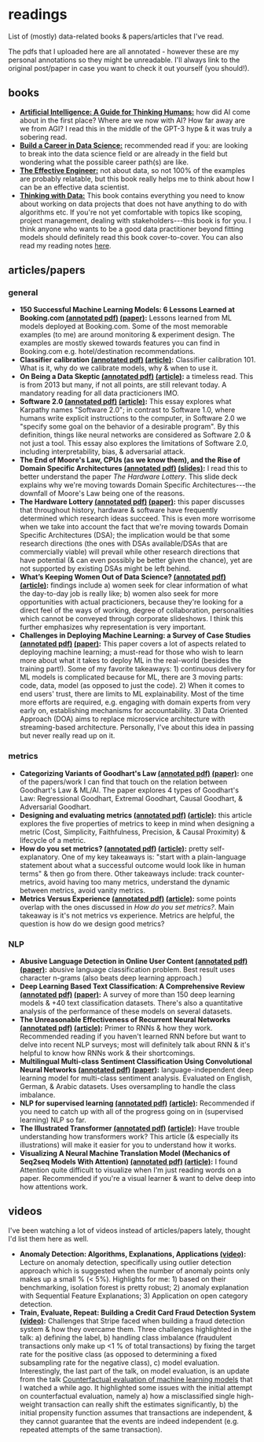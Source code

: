 # readings
List of (mostly) data-related books & papers/articles that I've read.

The pdfs that I uploaded here are all annotated - however these are my personal annotations so they might be unreadable. I'll always link to the original post/paper in case you want to check it out yourself (you should!).

## books
- [**Artificial Intelligence: A Guide for Thinking Humans:**](https://www.goodreads.com/book/show/43565360-artificial-intelligence) how did AI come about in the first place? Where are we now with AI? How far away are we from AGI? I read this in the middle of the GPT-3 hype & it was truly a sobering read. 
- [**Build a Career in Data Science:**](https://www.goodreads.com/book/show/52661559-build-a-career-in-data-science) recommended read if you: are looking to break into the data science field or are already in the field but wondering what the possible career path(s) are like.
- [**The Effective Engineer:**](https://www.goodreads.com/book/show/25238425-the-effective-engineer) not about data, so not 100% of the examples are probably relatable, but this book really helps me to think about how I can be an effective data scientist.
- [**Thinking with Data:**](https://www.goodreads.com/book/show/20344187-thinking-with-data) This book contains everything you need to know about working on data projects that does not have anything to do with algorithms etc. If you're not yet comfortable with topics like scoping, project management, dealing with stakeholders---this book is for you. I think anyone who wants to be a good data practitioner beyond fitting models should definitely read this book cover-to-cover. You can also read my reading notes [here](https://galuh.me/reading-notes-data/).

## articles/papers
### general
- **150 Successful Machine Learning Models: 6 Lessons Learned at Booking.com [(annotated pdf)](bernardi-booking.pdf) [(paper)](https://www.kdd.org/kdd2019/accepted-papers/view/150-successful-machine-learning-models-6-lessons-learned-at-booking.com):** Lessons learned from ML models deployed at Booking.com. Some of the most memorable examples (to me) are around monitoring & experiment design. The examples are mostly skewed towards features you can find in Booking.com e.g. hotel/destination recommendations.
- **Classifier calibration [(annotated pdf)](poulopoulos-calibration.pdf) [(article)](https://towardsdatascience.com/classifier-calibration-7d0be1e05452):** Classifier calibration 101. What is it, why do we calibrate models, why & when to use it.
- **On Being a Data Skeptic [(annotated pdf)](oneil-data_skeptic.pdf) [(article)](https://www.oreilly.com/content/on-being-a-data-skeptic/):** a timeless read. This is from 2013 but many, if not all points, are still relevant today. A mandatory reading for all data practicioners IMO.
- **Software 2.0 [(annotated pdf)](karpathy-software.pdf) [(article)](https://medium.com/@karpathy/software-2-0-a64152b37c35):** This essay explores what Karpathy names "Software 2.0"; in contrast to Software 1.0, where humans write explicit instructions to the computer, in Software 2.0 we "specify some goal on the behavior of a desirable program". By this definition, things like neural networks are considered as Software 2.0 & not just a tool. This essay also explores the limitations of Software 2.0, including interpretability, bias, & adversarial attack.
- **The End of Moore's Law, CPUs (as we know them), and the Rise of Domain Specific Architectures [(annotated pdf)](hennessy-dsa.pdf) [(slides)](https://www.kisacoresearch.com/sites/default/files/presentations/09.00_-_alphabet_-_john_hennessy.pdf):** I read this to better understand the paper *The Hardware Lottery*. This slide deck explains why we're moving towards Domain Specific Architectures---the downfall of Moore's Law being one of the reasons.
- **The Hardware Lottery [(annotated pdf)](hooker-hw_lottery.pdf) [(paper)](https://arxiv.org/abs/2009.06489):** this paper discusses that throughout history, hardware & software have frequently determined which research ideas succeed. This is even more worrisome when we take into account the fact that we're moving towards Domain Specific Architectures (DSA); the implication would be that some research directions (the ones with DSAs available/DSAs that are commercially viable) will prevail while other research directions that have potential (& can even possibly be better given the chance), yet are not supported by existing DSAs might be left behind.
- **What’s Keeping Women Out of Data Science? [(annotated pdf)](bcg-women_ds.pdf) [(article)](https://www.bcg.com/en-us/publications/2020/what-keeps-women-out-data-science):** findings include a) women seek for clear information of what the day-to-day job is really like; b) women also seek for more opportunities with actual practicioners, because they're looking for a direct feel of the ways of working, degree of collaboration, personalities which cannot be conveyed through corporate slideshows. I think this further emphasizes why representation is very important.
- **Challenges in Deploying Machine Learning: a Survey of Case Studies [(annotated pdf)](paleyes-challenges_ml.pdf) [(paper)](https://arxiv.org/abs/2011.09926):** This paper covers a lot of aspects related to deploying machine learning; a must-read for those who wish to learn more about what it takes to deploy ML in the real-world (besides the training part!). Some of my favorite takeaways: 1) continuous delivery for ML models is complicated because for ML, there are 3 moving parts: code, data, model (as opposed to just the code). 2) When it comes to end users' trust, there are limits to ML explainability. Most of the time more efforts are required, e.g. engaging with domain experts from very early on, establishing mechanisms for accountability. 3) Data Oriented Approach (DOA) aims to replace microservice architecture with streaming-based architecture. Personally, I've about this idea in passing but never really read up on it.


### metrics
- **Categorizing Variants of Goodhart's Law [(annotated pdf)](manheim-garrabrant_goodharts.pdf) [(paper)](https://arxiv.org/abs/1803.04585):** one of the papers/work I can find that touch on the relation between Goodhart's Law & ML/AI. The paper explores 4 types of Goodhart's Law: Regressional Goodhart, Extremal Goodhart, Causal Goodhart, & Adversarial Goodhart. 
- **Designing and evaluating metrics [(annotated pdf)](taylor-design_eval_metrics.pdf) [(article)](https://medium.com/@seanjtaylor/designing-and-evaluating-metrics-5902ad6873bf):** this article explores the five properties of metrics to keep in mind when designing a metric (Cost, Simplicity, Faithfulness, Precision, & Causal Proximity) & lifecycle of a metric.
- **How do you set metrics? [(annotated pdf)](zhuo-how_to_set_metrics.pdf) [(article)](https://medium.com/the-year-of-the-looking-glass/how-do-you-set-metrics-59f78fea7e44):** pretty self-explanatory. One of my key takeaways is: "start with a plain-language statement about what a successful outcome would look like in human terms" & then go from there. Other takeaways include: track counter-metrics, avoid having too many metrics, understand the dynamic between metrics, avoid vanity metrics.
- **Metrics Versus Experience [(annotated pdf)](zhuo-metrics_exp.pdf) [(article)](https://medium.com/the-year-of-the-looking-glass/metrics-versus-experience-a9347d6b80b):** some points overlap with the ones discussed in *How do you set metrics?*. Main takeaway is it's not metrics vs experience. Metrics are helpful, the question is how do we design good metrics?

### NLP
- **Abusive Language Detection in Online User Content [(annotated pdf)](nobata-abusive-lang-detection.pdf) [(paper)](http://www.yichang-cs.com/yahoo/WWW16_Abusivedetection.pdf):** abusive language classification problem. Best result uses character n-grams (also beats deep learning approach.)
- **Deep Learning Based Text Classification: A Comprehensive Review [(annotated pdf)](minaee-text-dl.pdf) [(paper)](https://arxiv.org/abs/2004.03705):** A survey of more than 150 deep learning models & +40 text classification datasets. There's also a quantitative analysis of the performance of these models on several datasets.
- **The Unreasonable Effectiveness of Recurrent Neural Networks [(annotated pdf)](karpathy-rnn.pdf) [(article)](http://karpathy.github.io/2015/05/21/rnn-effectiveness/):** Primer to RNNs & how they work. Recommended reading if you haven't learned RNN before but want to delve into recent NLP surveys; most will definitely talk about RNN & it's helpful to know how RNNs work & their shortcomings.
- **Multilingual Multi-class Sentiment Classification Using Convolutional Neural Networks [(annotated pdf)](attia-sentiment-cnn.pdf) [(paper)](https://research.google/pubs/pub46932/):** language-independent deep learning model for multi-class sentiment analysis. Evaluated on English, German, & Arabic datasets. Uses oversampling to handle the class imbalance.
- **NLP for supervised learning [(annotated pdf)](yan-nlp_for_supervised_learning.pdf) [(article)](https://eugeneyan.com/writing/nlp-supervised-learning-survey/):** Recommended if you need to catch up with all of the progress going on in (supervised learning) NLP so far.
- **The Illustrated Transformer [(annotated pdf)](alammar-transformers.pdf) [(article)](http://jalammar.github.io/illustrated-transformer/):** Have trouble understanding how transformers work? This article (& especially its illustrations) will make it easier for you to understand how it works.
- **Visualizing A Neural Machine Translation Model (Mechanics of Seq2seq Models With Attention) [(annotated pdf)](alammar-attention.pdf) [(article)](https://jalammar.github.io/visualizing-neural-machine-translation-mechanics-of-seq2seq-models-with-attention/):** I found Attention quite difficult to visualize when I'm just reading words on a paper. Recommended if you're a visual learner & want to delve deep into how attentions work.

## videos
I've been watching a lot of videos instead of articles/papers lately, thought I'd list them here as well.
- **Anomaly Detection: Algorithms, Explanations, Applications [(video)](https://www.youtube.com/watch?v=12Xq9OLdQwQ):** Lecture on anomaly detection, specifically using outlier detection approach which is suggested when the number of anomaly points only makes up a small % (< 5%). Highlights for me: 1) based on their benchmarking, isolation forest is pretty robust; 2) anomaly explanation with Sequential Feature Explanations; 3) Application on open category detection.
- **Train, Evaluate, Repeat: Building a Credit Card Fraud Detection System [(video)](https://www.youtube.com/watch?v=rHSpab1Wi9k):** Challenges that Stripe faced when building a fraud detection system & how they overcame them. Three challenges highlighted in the talk: a) defining the label, b) handling class imbalance (fraudulent transactions only make up <1 % of total transactions) by fixing the target rate for the positive class (as opposed to determining a fixed subsampling rate for the negative class), c) model evaluation. Interestingly, the last part of the talk, on model evaluation, is an update from the talk [Counterfactual evaluation of machine learning models](https://www.youtube.com/watch?v=QWCSxAKR-h0) that I watched a while ago. It highlighted some issues with the initial attempt on counterfactual evaluation, namely a) how a misclassified single high-weight transaction can really shift the estimates significantly, b) the initial propensity function assumes that transactions are independent, & they cannot guarantee that the events are indeed independent (e.g. repeated attempts of the same transaction).